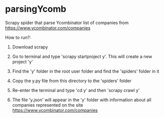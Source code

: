 # parsingYcomb
Scrapy spider that parse Ycombinator list of companies from https://www.ycombinator.com/companies

How to run?:

1. Download scrapy

2. Go to terminal and type 'scrapy startproject y'. This will create a new project 'y'

3. Find the 'y' folder in the root user folder and find the 'spiders' folder in it

4. Copy the y.py file from this directory to the 'spiders' folder

5. Re-enter the terminal and type 'cd y' and then 'scrapy crawl y'

6. The file 'y.json' will appear in the 'y' folder with information about all companies represented on the site https://www.ycombinator.com/companies
